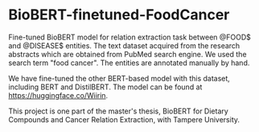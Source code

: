 # BioBERT-finetuned-FoodCancer

Fine-tuned BioBERT model for relation extraction task between @FOOD$ and @DISEASE$ entities. The text dataset acquired from the research abstracts which are obtained from PubMed search engine. We used the search term "food cancer". The entities are annotated manually by hand.

We have fine-tuned the other BERT-based model with this dataset, including BERT and DistilBERT. The model can be found at https://huggingface.co/Wiirin.

This project is one part of the master's thesis, BioBERT for Dietary Compounds and Cancer Relation Extraction, with Tampere University. 
